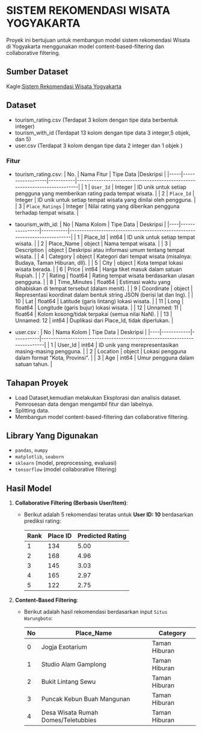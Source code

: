 # SISTEM REKOMENDASI WISATA YOGYAKARTA
Proyek ini bertujuan untuk membangun model sistem rekomendasi Wisata di Yogyakarta menggunakan model content-based-filtering dan collaborative filtering.

## Sumber Dataset
Kagle:[Sistem Rekomendasi Wisata Yogyakarta](https://www.kaggle.com/datasets/aprabowo/indonesia-tourism-destination/data)

## Dataset
  - tourism_rating.csv (Terdapat 3 kolom dengan tipe data berbentuk integer)
  - tourism_with_id (Terdapat 13 kolom dengan tipe data 3 integer,5 objek, dan 5)
  - user.csv (Terdapat 3 kolom dengan tipe data 2 integer dan 1 objek )

### Fitur 
  - tourism_rating.csv:
   | No. | Nama Fitur       | Tipe Data |Deskripsi                                                                 |
   |-----|------------------|-----------|---------------------------------------------------------------------------|
   | 1   | `User_Id`        | Integer   | ID unik untuk setiap pengguna yang memberikan rating pada tempat wisata. |
   | 2   | `Place_Id`       | Integer   | ID unik untuk setiap tempat wisata yang dinilai oleh pengguna.           |
   | 3   | `Place_Ratings`  | Integer   | Nilai rating yang diberikan pengguna terhadap tempat wisata.             |

 - taourism_with_id:
   | No | Nama Kolom     | Tipe Data | Deskripsi                                                                 |
   |----|----------------|-----------|---------------------------------------------------------------------------|
   | 1  | Place_Id       | int64     | ID unik untuk setiap tempat wisata.                                       |
   | 2  | Place_Name     | object    | Nama tempat wisata.                                                      |
   | 3  | Description    | object    | Deskripsi atau informasi umum tentang tempat wisata.                     |
   | 4  | Category       | object    | Kategori dari tempat wisata (misalnya: Budaya, Taman Hiburan, dll).      |
   | 5  | City           | object    | Kota tempat lokasi wisata berada.                                        |
   | 6  | Price          | int64     | Harga tiket masuk dalam satuan Rupiah.                                   |
   | 7  | Rating         | float64   | Rating tempat wisata berdasarkan ulasan pengguna.                        |
   | 8  | Time_Minutes   | float64   | Estimasi waktu yang dihabiskan di tempat tersebut (dalam menit).         |
   | 9  | Coordinate     | object    | Representasi koordinat dalam bentuk string JSON (berisi lat dan lng).    |
   | 10 | Lat            | float64   | Latitude (garis lintang) lokasi wisata.                                  |
   | 11 | Long           | float64   | Longitude (garis bujur) lokasi wisata.                                   |
   | 12 | Unnamed: 11    | float64   | Kolom kosong/tidak terpakai (semua nilai NaN).                           |
   | 13 | Unnamed: 12    | int64     | Duplikasi dari Place_Id, tidak diperlukan.                               |

 - user.csv : 
   | No | Nama Kolom | Tipe Data | Deskripsi                                                                 |
   |----|------------|-----------|---------------------------------------------------------------------------|
   | 1  | User_Id    | int64     | ID unik yang merepresentasikan masing-masing pengguna.                    |
   | 2  | Location   | object    | Lokasi pengguna dalam format "Kota, Provinsi".                            |
   | 3  | Age        | int64     | Umur pengguna dalam satuan tahun.                                         |

## Tahapan Proyek
 - Load Dataset,kemudian melakukan Eksplorasi dan analisis dataset.
 Pemrosesan data dengan mengambil fitur dan labelnya.
 - Splitting data.
 - Membangun model content-based-filtering dan collaborative filtering.

## Library Yang Digunakan
 - `pandas`, `numpy`
 - `matplotlib`, `seaborn`
 - `sklearn` (model, preprocessing, evaluasi)
 - `tensorflow` (model collaborative filtering)

## Hasil Model
1. **Collaborative Filtering (Berbasis User/Item)**:
    - Berikut adalah 5 rekomendasi teratas untuk **User ID: 10** berdasarkan prediksi rating:

        | Rank | Place ID | Predicted Rating |
        |------|----------|------------------|
        | 1    | 134      | 5.00             |
        | 2    | 168      | 4.96             |
        | 3    | 145      | 3.03             |
        | 4    | 165      | 2.97             |
        | 5    | 122      | 2.75             |


2. **Content-Based Filtering**:
    - Berikut adalah hasil rekomendasi berdasarkan input `Situs Warungboto`:

      | No  | Place_Name                                | Category       |
      |-----|--------------------------------------------|----------------|
      | 0   | Jogja Exotarium                            | Taman Hiburan  |
      | 1   | Studio Alam Gamplong                       | Taman Hiburan  |
      | 2   | Bukit Lintang Sewu                         | Taman Hiburan  |
      | 3   | Puncak Kebun Buah Mangunan                 | Taman Hiburan  |
      | 4   | Desa Wisata Rumah Domes/Teletubbies        | Taman Hiburan  |
 